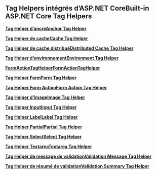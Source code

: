 ## <a name="built-in-aspnet-core-tag-helpers"></a><span data-ttu-id="40c53-101">Tag Helpers intégrés d’ASP.NET Core</span><span class="sxs-lookup"><span data-stu-id="40c53-101">Built-in ASP.NET Core Tag Helpers</span></span>

<span data-ttu-id="40c53-102">**[Tag Helper d’ancre](xref:mvc/views/tag-helpers/builtin-th/anchor-tag-helper)**</span><span class="sxs-lookup"><span data-stu-id="40c53-102">**[Anchor Tag Helper](xref:mvc/views/tag-helpers/builtin-th/anchor-tag-helper)**</span></span>

<span data-ttu-id="40c53-103">**[Tag Helper de cache](xref:mvc/views/tag-helpers/builtin-th/cache-tag-helper)**</span><span class="sxs-lookup"><span data-stu-id="40c53-103">**[Cache Tag Helper](xref:mvc/views/tag-helpers/builtin-th/cache-tag-helper)**</span></span>

<span data-ttu-id="40c53-104">**[Tag Helper de cache distribué](xref:mvc/views/tag-helpers/builtin-th/distributed-cache-tag-helper)**</span><span class="sxs-lookup"><span data-stu-id="40c53-104">**[Distributed Cache Tag Helper](xref:mvc/views/tag-helpers/builtin-th/distributed-cache-tag-helper)**</span></span>

<span data-ttu-id="40c53-105">**[Tag Helper d’environnement](xref:mvc/views/tag-helpers/builtin-th/environment-tag-helper)**</span><span class="sxs-lookup"><span data-stu-id="40c53-105">**[Environment Tag Helper](xref:mvc/views/tag-helpers/builtin-th/environment-tag-helper)**</span></span>

<span data-ttu-id="40c53-106">**[FormActionTagHelper](xref:mvc/views/working-with-forms#the-form-action-tag-helper)**</span><span class="sxs-lookup"><span data-stu-id="40c53-106">**[FormActionTagHelper](xref:mvc/views/working-with-forms#the-form-action-tag-helper)**</span></span>

<span data-ttu-id="40c53-107">**[Tag Helper Form](xref:mvc/views/working-with-forms#the-form-tag-helper)**</span><span class="sxs-lookup"><span data-stu-id="40c53-107">**[Form Tag Helper](xref:mvc/views/working-with-forms#the-form-tag-helper)**</span></span>

<span data-ttu-id="40c53-108">**[Tag Helper Form Action](xref:mvc/views/working-with-forms#the-form-action-tag-helper)**</span><span class="sxs-lookup"><span data-stu-id="40c53-108">**[Form Action Tag Helper](xref:mvc/views/working-with-forms#the-form-action-tag-helper)**</span></span>

<span data-ttu-id="40c53-109">**[Tag Helper d’image](xref:mvc/views/tag-helpers/builtin-th/image-tag-helper)**</span><span class="sxs-lookup"><span data-stu-id="40c53-109">**[Image Tag Helper](xref:mvc/views/tag-helpers/builtin-th/image-tag-helper)**</span></span>

<span data-ttu-id="40c53-110">**[Tag Helper Input](xref:mvc/views/working-with-forms#the-input-tag-helper)**</span><span class="sxs-lookup"><span data-stu-id="40c53-110">**[Input Tag Helper](xref:mvc/views/working-with-forms#the-input-tag-helper)**</span></span>

<span data-ttu-id="40c53-111">**[Tag Helper Label](xref:mvc/views/working-with-forms#the-label-tag-helper)**</span><span class="sxs-lookup"><span data-stu-id="40c53-111">**[Label Tag Helper](xref:mvc/views/working-with-forms#the-label-tag-helper)**</span></span>

[comment]: **[LinkTagHelper](xref:mvc/views/tag-helpers/builtin-th/link-tag-helper)**

[comment]: **[OptionTagHelper](xref:mvc/views/tag-helpers/builtin-th/option-tag-helper)**

[comment]: **[ScriptTagHelper](xref:mvc/views/tag-helpers/builtin-th/script-tag-helper)**

<span data-ttu-id="40c53-112">**[Tag Helper Partial](xref:mvc/views/tag-helpers/builtin-th/partial-tag-helper)**</span><span class="sxs-lookup"><span data-stu-id="40c53-112">**[Partial Tag Helper](xref:mvc/views/tag-helpers/builtin-th/partial-tag-helper)**</span></span>

<span data-ttu-id="40c53-113">**[Tag Helper Select](xref:mvc/views/working-with-forms#the-select-tag-helper)**</span><span class="sxs-lookup"><span data-stu-id="40c53-113">**[Select Tag Helper](xref:mvc/views/working-with-forms#the-select-tag-helper)**</span></span>

<span data-ttu-id="40c53-114">**[Tag Helper Textarea](xref:mvc/views/working-with-forms#the-textarea-tag-helper)**</span><span class="sxs-lookup"><span data-stu-id="40c53-114">**[Textarea Tag Helper](xref:mvc/views/working-with-forms#the-textarea-tag-helper)**</span></span>

<span data-ttu-id="40c53-115">**[Tag Helper de message de validation](xref:mvc/views/working-with-forms#the-validation-message-tag-helper)**</span><span class="sxs-lookup"><span data-stu-id="40c53-115">**[Validation Message Tag Helper](xref:mvc/views/working-with-forms#the-validation-message-tag-helper)**</span></span>

<span data-ttu-id="40c53-116">**[Tag Helper de résumé de validation](xref:mvc/views/working-with-forms#the-validation-summary-tag-helper)**</span><span class="sxs-lookup"><span data-stu-id="40c53-116">**[Validation Summary Tag Helper](xref:mvc/views/working-with-forms#the-validation-summary-tag-helper)**</span></span>